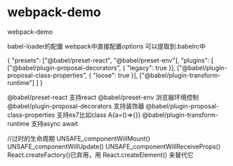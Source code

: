 # webpack-demo
webpack-demo


babel-loader的配置
webpack中直接配置options
可以提取到.babelrc中

{
    "presets": ["@babel/preset-react", "@babel/preset-env"], 
    "plugins": [
        ["@babel/plugin-proposal-decorators", {
            "legacy": true
        }],
        ["@babel/plugin-proposal-class-properties", {
            "loose": true
        }],
        ["@babel/plugin-transform-runtime"]
    ]
}

@babel/preset-react 支持react
@babel/preset-env 浏览器环境控制
@babel/plugin-proposal-decorators 支持装饰器
@babel/plugin-proposal-class-properties 支持es7比如class A{a=()=>{}}
@babel/plugin-transform-runtime 支持async await


//过时的生命周期
UNSAFE_componentWillMount()
UNSAFE_componentWillUpdate()
UNSAFE_componentWillReceiveProps()
React.createFactory()已弃用，用 React.createElement() 来替代它
